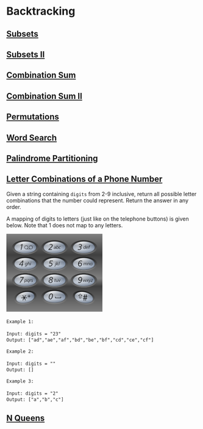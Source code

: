 # Backtracking

## [Subsets](https://neetcode.io/solutions/subsets)


## [Subsets II](https://neetcode.io/solutions/subsets-ii)


## [Combination Sum](https://neetcode.io/solutions/combination-sum)


## [Combination Sum II](https://neetcode.io/solutions/combination-sum-ii)


## [Permutations](https://neetcode.io/solutions/permutations)


## [Word Search](https://neetcode.io/solutions/word-search)


## [Palindrome Partitioning](https://neetcode.io/solutions/palindrome-partitioning)

## [Letter Combinations of a Phone Number](https://neetcode.io/solutions/letter-combinations-of-a-phone-number)
Given a string containing `digits` from 2-9 inclusive, return all possible letter combinations that the number could represent. Return the answer in any order.

A mapping of digits to letters (just like on the telephone buttons) is given below. Note that 1 does not map to any letters.

<img src="1200px-telephone-keypad2svg.png" alt="Alt Text" style="width:50%; height:auto;">

```
Example 1:

Input: digits = "23"
Output: ["ad","ae","af","bd","be","bf","cd","ce","cf"]
```
```
Example 2:

Input: digits = ""
Output: []
```
```
Example 3:

Input: digits = "2"
Output: ["a","b","c"]
```

## [N Queens](https://neetcode.io/solutions/n-queens)

